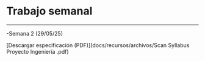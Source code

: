 # Trabajo semanal
---
-Semana 2 (29/05/25)

[Descargar especificación (PDF)](docs/recursos/archivos/Scan Syllabus Proyecto Ingeniería .pdf) 

